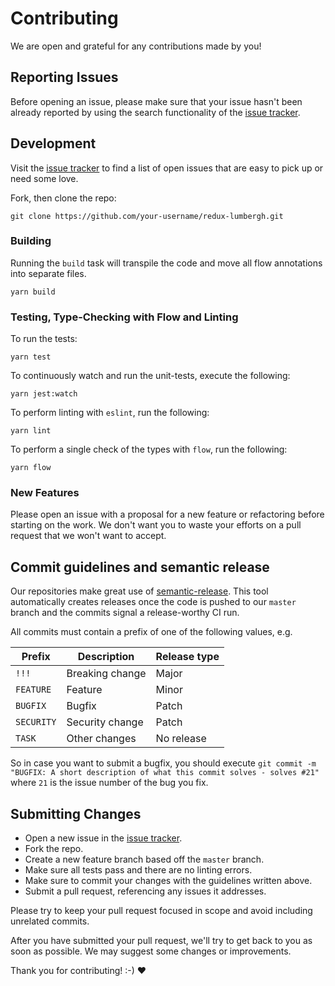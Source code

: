 # Contributing
We are open and grateful for any contributions made by you!

## Reporting Issues
Before opening an issue, please make sure that your issue hasn't been already reported by using the search functionality of the [issue tracker](https://github.com/ImmoweltGroup/redux-lumbergh/issues).

## Development
Visit the [issue tracker](https://github.com/ImmoweltGroup/redux-lumbergh/issues) to find a list of open issues that are easy to pick up or need some love.

Fork, then clone the repo:
```
git clone https://github.com/your-username/redux-lumbergh.git
```

### Building
Running the `build` task will transpile the code and move all flow annotations into separate files.
```
yarn build
```

### Testing, Type-Checking with Flow and Linting
To run the tests:
```
yarn test
```

To continuously watch and run the unit-tests, execute the following:
```
yarn jest:watch
```

To perform linting with `eslint`, run the following:
```
yarn lint
```

To perform a single check of the types with `flow`, run the following:
```
yarn flow
```

### New Features
Please open an issue with a proposal for a new feature or refactoring before starting on the work. We don't want you to waste your efforts on a pull request that we won't want to accept.

## Commit guidelines and semantic release
Our repositories make great use of [semantic-release](https://github.com/semantic-release/semantic-release). This tool automatically creates releases once the code is pushed to our `master` branch and the commits signal a release-worthy CI run.

All commits must contain a prefix of one of the following values, e.g.

| Prefix        | Description     | Release type  |
| ------------- | --------------- | ------------- |
| `!!!`         | Breaking change | Major         |
| `FEATURE`     | Feature         | Minor         |
| `BUGFIX`      | Bugfix          | Patch         |
| `SECURITY`    | Security change | Patch         |
| `TASK`        | Other changes   | No release    |

So in case you want to submit a bugfix, you should execute `git commit -m "BUGFIX: A short description of what this commit solves - solves #21"` where `21` is the issue number of the bug you fix.

## Submitting Changes

* Open a new issue in the [issue tracker](https://github.com/ImmoweltGroup/redux-lumbergh/issues).
* Fork the repo.
* Create a new feature branch based off the `master` branch.
* Make sure all tests pass and there are no linting errors.
* Make sure to commit your changes with the guidelines written above.
* Submit a pull request, referencing any issues it addresses.

Please try to keep your pull request focused in scope and avoid including unrelated commits.

After you have submitted your pull request, we'll try to get back to you as soon as possible. We may suggest some changes or improvements.

Thank you for contributing! :-) :heart:
